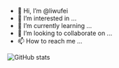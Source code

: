 - 👋 Hi, I’m @liwufei
- 👀 I’m interested in ...
- 🌱 I’m currently learning ...
- 💞️ I’m looking to collaborate on ...
- 📫 How to reach me ...

<!-- ![Top Langs](https://github-readme-stats.vercel.app/api/top-langs/?username=liwufei&layout=compact) -->
<!-- ![GitHub stats](https://github-readme-stats.vercel.app/api?username=liwufei&show_icons=true&theme=radical) -->
![GitHub stats](https://github-readme-stats.vercel.app/api?username=liwufei)
